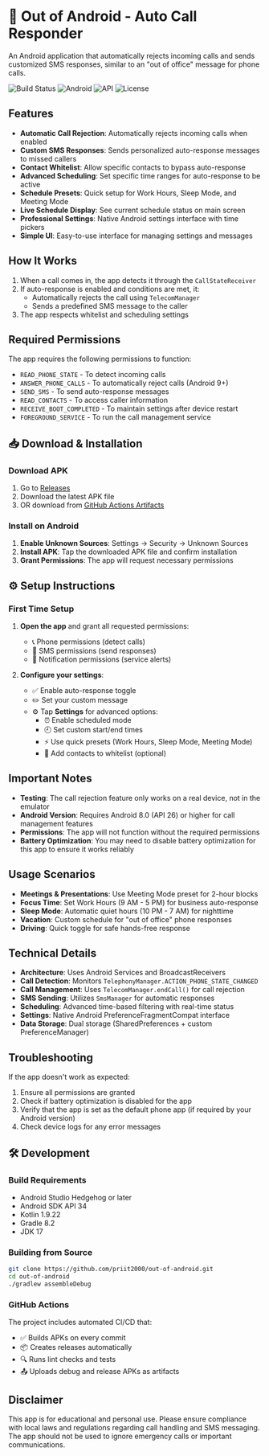 # 📱 Out of Android - Auto Call Responder

An Android application that automatically rejects incoming calls and sends customized SMS responses, similar to an "out of office" message for phone calls.

![Build Status](https://github.com/priit2000/out-of-android/workflows/Build%20APK/badge.svg)
![Android](https://img.shields.io/badge/Platform-Android-green.svg)
![API](https://img.shields.io/badge/API-26%2B-brightgreen.svg)
![License](https://img.shields.io/badge/License-MIT-blue.svg)

## Features

- **Automatic Call Rejection**: Automatically rejects incoming calls when enabled
- **Custom SMS Responses**: Sends personalized auto-response messages to missed callers
- **Contact Whitelist**: Allow specific contacts to bypass auto-response
- **Advanced Scheduling**: Set specific time ranges for auto-response to be active
- **Schedule Presets**: Quick setup for Work Hours, Sleep Mode, and Meeting Mode
- **Live Schedule Display**: See current schedule status on main screen
- **Professional Settings**: Native Android settings interface with time pickers
- **Simple UI**: Easy-to-use interface for managing settings and messages

## How It Works

1. When a call comes in, the app detects it through the `CallStateReceiver`
2. If auto-response is enabled and conditions are met, it:
   - Automatically rejects the call using `TelecomManager`
   - Sends a predefined SMS message to the caller
3. The app respects whitelist and scheduling settings

## Required Permissions

The app requires the following permissions to function:

- `READ_PHONE_STATE` - To detect incoming calls
- `ANSWER_PHONE_CALLS` - To automatically reject calls (Android 9+)
- `SEND_SMS` - To send auto-response messages
- `READ_CONTACTS` - To access caller information
- `RECEIVE_BOOT_COMPLETED` - To maintain settings after device restart
- `FOREGROUND_SERVICE` - To run the call management service

## 📥 Download & Installation

### Download APK
1. Go to [Releases](https://github.com/priit2000/out-of-android/releases) 
2. Download the latest APK file
3. OR download from [GitHub Actions Artifacts](https://github.com/priit2000/out-of-android/actions)

### Install on Android
1. **Enable Unknown Sources**: Settings → Security → Unknown Sources
2. **Install APK**: Tap the downloaded APK file and confirm installation
3. **Grant Permissions**: The app will request necessary permissions

## ⚙️ Setup Instructions

### First Time Setup
1. **Open the app** and grant all requested permissions:
   - 📞 Phone permissions (detect calls)
   - 💬 SMS permissions (send responses)
   - 🔔 Notification permissions (service alerts)
   
2. **Configure your settings**:
   - ✅ Enable auto-response toggle
   - ✏️ Set your custom message
   - ⚙️ Tap **Settings** for advanced options:
     - ⏰ Enable scheduled mode
     - 🕘 Set custom start/end times
     - ⚡ Use quick presets (Work Hours, Sleep Mode, Meeting Mode)
     - 👥 Add contacts to whitelist (optional)

## Important Notes

- **Testing**: The call rejection feature only works on a real device, not in the emulator
- **Android Version**: Requires Android 8.0 (API 26) or higher for call management features
- **Permissions**: The app will not function without the required permissions
- **Battery Optimization**: You may need to disable battery optimization for this app to ensure it works reliably

## Usage Scenarios

- **Meetings & Presentations**: Use Meeting Mode preset for 2-hour blocks
- **Focus Time**: Set Work Hours (9 AM - 5 PM) for business auto-response
- **Sleep Mode**: Automatic quiet hours (10 PM - 7 AM) for nighttime
- **Vacation**: Custom schedule for "out of office" phone responses
- **Driving**: Quick toggle for safe hands-free response

## Technical Details

- **Architecture**: Uses Android Services and BroadcastReceivers
- **Call Detection**: Monitors `TelephonyManager.ACTION_PHONE_STATE_CHANGED`
- **Call Management**: Uses `TelecomManager.endCall()` for call rejection
- **SMS Sending**: Utilizes `SmsManager` for automatic responses
- **Scheduling**: Advanced time-based filtering with real-time status
- **Settings**: Native Android PreferenceFragmentCompat interface
- **Data Storage**: Dual storage (SharedPreferences + custom PreferenceManager)

## Troubleshooting

If the app doesn't work as expected:

1. Ensure all permissions are granted
2. Check if battery optimization is disabled for the app
3. Verify that the app is set as the default phone app (if required by your Android version)
4. Check device logs for any error messages

## 🛠️ Development

### Build Requirements
- Android Studio Hedgehog or later
- Android SDK API 34
- Kotlin 1.9.22
- Gradle 8.2
- JDK 17

### Building from Source
```bash
git clone https://github.com/priit2000/out-of-android.git
cd out-of-android
./gradlew assembleDebug
```

### GitHub Actions
The project includes automated CI/CD that:
- ✅ Builds APKs on every commit
- 📦 Creates releases automatically  
- 🔍 Runs lint checks and tests
- 📤 Uploads debug and release APKs as artifacts

## Disclaimer

This app is for educational and personal use. Please ensure compliance with local laws and regulations regarding call handling and SMS messaging. The app should not be used to ignore emergency calls or important communications.